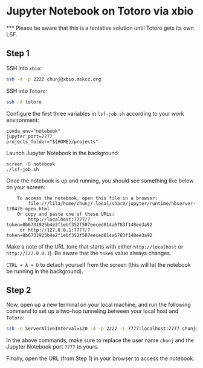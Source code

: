 #  Jupyter Notebook on Totoro via xbio

*** Please be aware that this is a tentative solution until Totoro gets its own LSF.

## Step 1

SSH into `xbio`:

```bash
ssh -A -p 2222 chunj@xbio.mskcc.org
```

SSH into `Totoro`:

```bash
ssh -A totoro
```

Configure the first three variables in `lsf-job.sh` according to your work environment:

```
conda_env="notebook"
jupyter_port=7777
projects_folder="${HOME}/projects"
```

Launch Jupyter Notebook in the background:

```
screen -S notebook
./lsf-job.sh
```

Once the notebook is up and running, you should see something like below on your screen:

```
    To access the notebook, open this file in a browser:
        file:///lila/home/chunj/.local/share/jupyter/runtime/nbserver-170478-open.html
    Or copy and paste one of these URLs:
        http://localhost:7777/?token=0b6731925b4e2f1ebf352f507eeced814a6783f148ee3a92
     or http://127.0.0.1:7777/?token=0b6731925b4e2f1ebf352f507eeced814a6783f148ee3a92
```

Make a note of the URL (one that starts with either `http://localhost` or `http://127.0.0.1`). Be aware that the `token` value always changes.

`CTRL + A + D` to detach yourself from the screen (this will let the notebook be running in the background).

## Step 2

Now, open up a new terminal on your local machine, and run the following command to set up a two-hop tunneling between your local host and `Totoro`:

```bash
ssh -o ServerAliveInterval=120 -A -p 2222 -L 7777:localhost:7777 chunj@xbio.mskcc.org ssh -L 7777:localhost:7777 -N totoro
```

In the above commands, make sure to replace the user name `chunj` and the Jupyter Notebook port `7777` to yours.

Finally, open the URL (from Step 1) in your browser to access the notebook.

